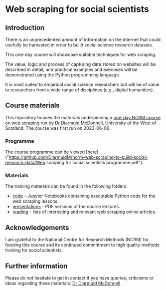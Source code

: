 # Web scraping for social scientists

## Introduction

There is an unprecedented amount of information on the internet that could usefully be harvested in order to build social science research datasets.

This one-day course will showcase suitable techniques for web scraping.

The value, logic and process of capturing data stored on websites will be described in detail, and practical examples and exercises will be demonstrated using the Python programming language.

It is most suited to empirical social science researchers but will be of value to researchers from a wide range of disciplines (e.g., digital humanities).

## Course materials

This repository houses the materials underpinning a [one-day NCRM course on web scraping](https://www.ncrm.ac.uk/training/show.php?article=12808) run by [Dr Diarmuid McDonnell](https://www.uws.ac.uk/staff-directory/diarmuid-mcdonnell/), University of the West of Scotland. The course was first run on 2023-06-06.

### Programme

The course programme can be viewed [here]("https://github.com/DiarmuidM/ncrm-web-scraping-to-build-social-research-data/Web scraping for social scientists programme.pdf").

### Materials

The training materials can be found in the following folders:
* [code](./code) - Jupyter Notebooks containing executable Python code for the web scraping lessons.
* [presentations](./presentations) - PDF versions of the course lectures.
* [reading](./reading) - lists of interesting and relevant web scraping online articles.

## Acknowledgements

I am grateful to the National Centre for Research Methods (NCRM) for funding this course and its continued committment to high quality methods training for social scientists.

## Further information

Please do not hesitate to get in contact if you have queries, criticisms or ideas regarding these materials: [Dr Diarmuid McDonnell](mailto:diarmuid.mcdonnell@uws.ac.uk)
